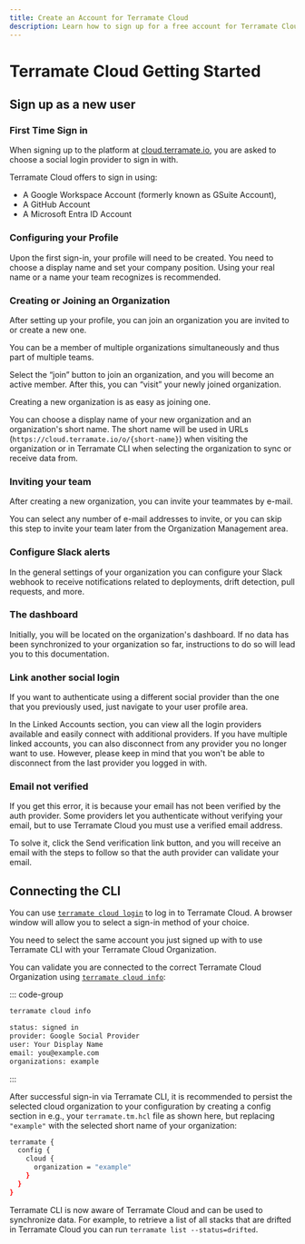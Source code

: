 ```yaml
---
title: Create an Account for Terramate Cloud
description: Learn how to sign up for a free account for Terramate Cloud, invite your team members, connect your VCS, configure Slack alerts and authenticate Terramate CLI.
---
```


# Terramate Cloud Getting Started

## Sign up as a new user

### First Time Sign in

When signing up to the platform at [cloud.terramate.io](https://cloud.terramate.io/), you are asked to choose a social
login provider to sign in with.

Terramate Cloud offers to sign in using:

- A Google Workspace Account (formerly known as GSuite Account),
- A GitHub Account
- A Microsoft Entra ID Account

### Configuring your Profile

Upon the first sign-in, your profile will need to be created. You need to choose a display name and set your company position. Using your real name or a name your team recognizes is recommended.

### Creating or Joining an Organization

After setting up your profile, you can join an organization you are invited to or create a new one.

You can be a member of multiple organizations simultaneously and thus part of multiple teams.

Select the “join” button to join an organization, and you will become an active member. After this, you can “visit” your newly joined organization.

Creating a new organization is as easy as joining one.

You can choose a display name of your new organization and an organization's short name. The short name will be used in URLs (`https://cloud.terramate.io/o/{short-name}`) when visiting the organization or in Terramate CLI when selecting the organization to sync or receive data from.

### Inviting your team

After creating a new organization, you can invite your teammates by e-mail.

You can select any number of e-mail addresses to invite, or you can skip this step to invite your team later from the Organization Management area.

### Configure Slack alerts

In the general settings of your organization you can configure your Slack webhook to receive notifications related to
deployments, drift detection, pull requests, and more.

### The dashboard

Initially, you will be located on the organization's dashboard. If no data has been synchronized to your organization so far, instructions to do so will lead you to this documentation.

### Link another social login

If you want to authenticate using a different social provider than the one that you previously used, just navigate to your user profile area. 

In the Linked Accounts section, you can view all the login providers available and easily connect with additional providers. If you have multiple linked accounts, you can also disconnect from any provider you no longer want to use. However, please keep in mind that you won't be able to disconnect from the last provider you logged in with.

### Email not verified

If you get this error, it is because your email has not been verified by the auth provider. Some providers let you authenticate without verifying your email, but to use Terramate Cloud you must use a verified email address. 

To solve it, click the Send verification link button, and you will receive an email with the steps to follow so that the auth provider can validate your email.

## Connecting the CLI

You can use [`terramate cloud login`](../../cli/reference/cmdline/cloud/cloud-login.md) to log in to Terramate Cloud. A browser window
will allow you to select a sign-in method of your choice.

You need to select the same account you just signed up with to use Terramate CLI with your Terramate Cloud Organization.

You can validate you are connected to the correct Terramate Cloud Organization using [`terramate cloud info`](../../cli/reference/cmdline/cloud/cloud-info.md):

::: code-group

```sh [shell]
terramate cloud info
```

```sh [output]
status: signed in
provider: Google Social Provider
user: Your Display Name
email: you@example.com
organizations: example
```

:::

After successful sign-in via Terramate CLI, it is recommended to persist the selected cloud organization to your configuration
by creating a config section in e.g., your `terramate.tm.hcl` file as shown here, but replacing `"example"` with the selected
short name of your organization:

```bash
terramate {
  config {
    cloud {
      organization = "example"
    }
  }
}
```

Terramate CLI is now aware of Terramate Cloud and can be used to synchronize data. For example, to retrieve a list of
all stacks that are drifted in Terramate Cloud you can run `terramate list --status=drifted`.
